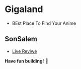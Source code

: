 # Gigaland

- BEst Place To Find Your Anime

## SonSalem

- [Live Reviwe](https://raw.githack.com/sonsalem/Gigaland/main/index.html)

**Have fun building!** 🚀
